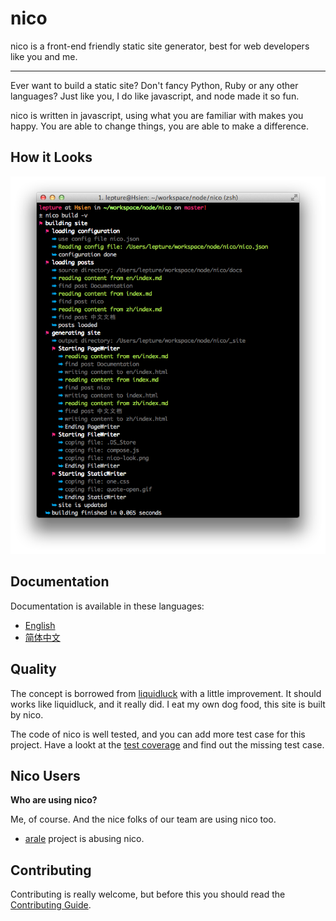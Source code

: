 # nico

nico is a front-end friendly static site generator, best for web developers like you and me.

-----------

Ever want to build a static site? Don't fancy Python, Ruby or any other languages? Just like you, I do like javascript, and node made it so fun.

nico is written in javascript, using what you are familiar with makes you happy. You are able to change things, you are able to make a difference.


## How it Looks

![nico](./nico-look.png)


## Documentation

Documentation is available in these languages:

- [English](./en/)
- [简体中文](./zh/)


## Quality

The concept is borrowed from [liquidluck](http://lab.lepture.com/liquidluck/) with a little improvement. It should works like liquidluck, and it really did. I eat my own dog food, this site is built by nico.

The code of nico is well tested, and you can add more test case for this project.
Have a lookt at the [test coverage](./coverage) and find out the missing test case.


## Nico Users

**Who are using nico?**

Me, of course. And the nice folks of our team are using nico too.

- [arale](http://aralejs.org) project is abusing nico.


## Contributing

Contributing is really welcome, but before this you should read the [Contributing Guide](https://github.com/lepture/nico/blob/master/CONTRIBUTING.md).

